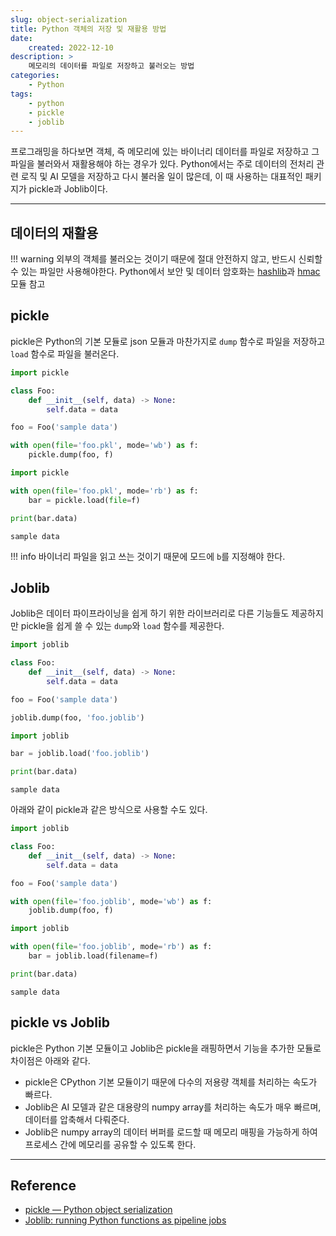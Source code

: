```yaml
---
slug: object-serialization
title: Python 객체의 저장 및 재활용 방법
date:
    created: 2022-12-10
description: >
    메모리의 데이터를 파일로 저장하고 불러오는 방법
categories:
    - Python
tags:
    - python
    - pickle
    - joblib
---
```


프로그래밍을 하다보면 객체, 즉 메모리에 있는 바이너리 데이터를 파일로 저장하고 그 파일을 불러와서 재활용해야 하는 경우가 있다. Python에서는 주로 데이터의 전처리 관련 로직 및 AI 모델을 저장하고 다시 불러올 일이 많은데, 이 때 사용하는 대표적인 패키지가 pickle과 Joblib이다.  

<!-- more -->

---

## 데이터의 재활용

!!! warning
    외부의 객체를 불러오는 것이기 때문에 절대 안전하지 않고, 반드시 신뢰할 수 있는 파일만 사용해야한다. Python에서 보안 및 데이터 암호화는 [hashlib](https://docs.python.org/3/library/hashlib.html)과 [hmac](https://docs.python.org/3/library/hmac.html)모듈 참고

## pickle

pickle은 Python의 기본 모듈로 json 모듈과 마찬가지로 `dump` 함수로 파일을 저장하고 `load` 함수로 파일을 불러온다.  

```python
import pickle

class Foo:
    def __init__(self, data) -> None:
        self.data = data

foo = Foo('sample data')

with open(file='foo.pkl', mode='wb') as f:
    pickle.dump(foo, f)
```
```python
import pickle

with open(file='foo.pkl', mode='rb') as f:
    bar = pickle.load(file=f)

print(bar.data)
```
```
sample data
```

!!! info
    바이너리 파일을 읽고 쓰는 것이기 때문에 모드에 `b`를 지정해야 한다.  

## Joblib

Joblib은 데이터 파이프라이닝을 쉽게 하기 위한 라이브러리로 다른 기능들도 제공하지만 pickle을 쉽게 쓸 수 있는 `dump`와 `load` 함수를 제공한다.  

```python
import joblib

class Foo:
    def __init__(self, data) -> None:
        self.data = data

foo = Foo('sample data')

joblib.dump(foo, 'foo.joblib')
```
```python
import joblib

bar = joblib.load('foo.joblib')

print(bar.data)
```
```
sample data
```

아래와 같이 pickle과 같은 방식으로 사용할 수도 있다.  

```python
import joblib

class Foo:
    def __init__(self, data) -> None:
        self.data = data

foo = Foo('sample data')

with open(file='foo.joblib', mode='wb') as f:
    joblib.dump(foo, f)
```
```python
import joblib

with open(file='foo.joblib', mode='rb') as f:
    bar = joblib.load(filename=f)

print(bar.data)
```
```
sample data
```

## pickle vs Joblib

pickle은 Python 기본 모듈이고 Joblib은 pickle을 래핑하면서 기능을 추가한 모듈로 차이점은 아래와 같다.  

- pickle은 CPython 기본 모듈이기 때문에 다수의 저용량 객체를 처리하는 속도가 빠르다.
- Joblib은 AI 모델과 같은 대용량의 numpy array를 처리하는 속도가 매우 빠르며, 데이터를 압축해서 다뤄준다.
- Joblib은 numpy array의 데이터 버퍼를 로드할 때 메모리 매핑을 가능하게 하여 프로세스 간에 메모리를 공유할 수 있도록 한다.

---
## Reference
- [pickle — Python object serialization](https://docs.python.org/3/library/pickle.html)
- [Joblib: running Python functions as pipeline jobs](https://joblib.readthedocs.io/en/latest/)
